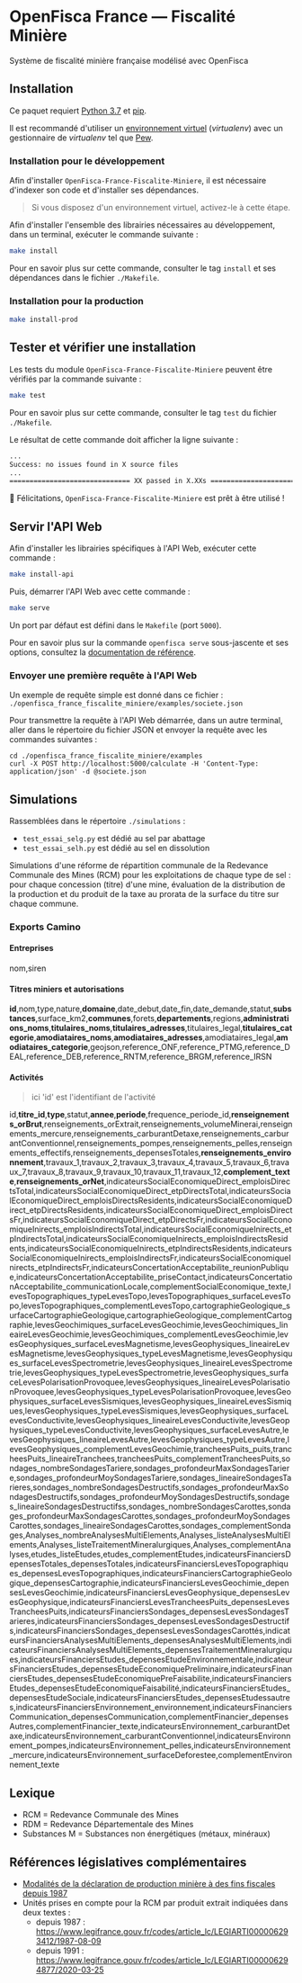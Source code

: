 # OpenFisca France — Fiscalité Minière

Système de fiscalité minière française modélisé avec OpenFisca

## Installation

Ce paquet requiert [Python 3.7](https://www.python.org/downloads/release/python-370/) et [pip](https://pip.pypa.io/en/stable/installing/).

Il est recommandé d'utiliser un [environnement virtuel](https://virtualenv.pypa.io/en/stable/) (_virtualenv_) avec un gestionnaire de _virtualenv_ tel que [Pew](https://github.com/berdario/pew).

### Installation pour le développement

Afin d'installer `OpenFisca-France-Fiscalite-Miniere`, il est nécessaire d'indexer son code et d'installer ses dépendances.

> Si vous disposez d'un environnement virtuel, activez-le à cette étape.

Afin d'installer l'ensemble des librairies nécessaires au développement, dans un terminal, exécuter le commande suivante :

```sh
make install
```

Pour en savoir plus sur cette commande, consulter le tag `install` et ses dépendances dans le fichier `./Makefile`.

### Installation pour la production

```sh
make install-prod
```

## Tester et vérifier une installation

Les tests du module `OpenFisca-France-Fiscalite-Miniere` peuvent être vérifiés par la commande suivante :

```sh
make test
```

Pour en savoir plus sur cette commande, consulter le tag `test` du fichier `./Makefile`.

Le résultat de cette commande doit afficher la ligne suivante :

```sh
...
Success: no issues found in X source files
...
============================== XX passed in X.XXs ==============================
```

🎉 Félicitations, `OpenFisca-France-Fiscalite-Miniere` est prêt à être utilisé !

## Servir l'API Web

Afin d'installer les librairies spécifiques à l'API Web, exécuter cette commande :

```sh
make install-api
```

Puis, démarrer l'API Web avec cette commande :

```sh
make serve
```

Un port par défaut est défini dans le `Makefile` (port `5000`).

Pour en savoir plus sur la commande `openfisca serve` sous-jascente et ses options, consultez la [documentation de référence](https://openfisca.org/doc/openfisca-python-api/openfisca_serve.html).

### Envoyer une première requête à l'API Web

Un exemple de requête simple est donné dans ce fichier :
`./openfisca_france_fiscalite_miniere/examples/societe.json`

Pour transmettre la requête à l'API Web démarrée, dans un autre terminal, aller dans le répertoire du fichier JSON et envoyer la requête avec les commandes suivantes :

```
cd ./openfisca_france_fiscalite_miniere/examples
curl -X POST http://localhost:5000/calculate -H 'Content-Type: application/json' -d @societe.json
```

## Simulations

Rassemblées dans le répertoire `./simulations` :

* `test_essai_selg.py` est dédié au sel par abattage
* `test_essai_selh.py` est dédié au sel en dissolution

Simulations d'une réforme de répartition communale de la Redevance Communale
des Mines (RCM) pour les exploitations de chaque type de sel :
pour chaque concession (titre) d'une mine, évaluation de la distribution
de la production et du produit de la taxe au prorata de la surface du titre
sur chaque commune.

### Exports Camino

#### Entreprises

nom,siren

#### Titres miniers et autorisations

**id**,nom,type,nature,**domaine**,date_debut,date_fin,date_demande,statut,**substances**,surface_km2,**communes**,forets,**departements**,regions,**administrations_noms**,**titulaires_noms**,**titulaires_adresses**,titulaires_legal,**titulaires_categorie**,**amodiataires_noms**,**amodiataires_adresses**,amodiataires_legal,**amodiataires_categorie**,geojson,reference_ONF,reference_PTMG,reference_DEAL,reference_DEB,reference_RNTM,reference_BRGM,reference_IRSN

#### Activités

> ici 'id' est l'identifiant de l'activité

id,**titre_id**,**type**,statut,**annee**,**periode**,frequence_periode_id,**renseignements_orBrut**,renseignements_orExtrait,renseignements_volumeMinerai,renseignements_mercure,renseignements_carburantDetaxe,renseignements_carburantConventionnel,renseignements_pompes,renseignements_pelles,renseignements_effectifs,renseignements_depensesTotales,**renseignements_environnement**,travaux_1,travaux_2,travaux_3,travaux_4,travaux_5,travaux_6,travaux_7,travaux_8,travaux_9,travaux_10,travaux_11,travaux_12,**complement_texte**,**renseignements_orNet**,indicateursSocialEconomiqueDirect_emploisDirectsTotal,indicateursSocialEconomiqueDirect_etpDirectsTotal,indicateursSocialEconomiqueDirect_emploisDirectsResidents,indicateursSocialEconomiqueDirect_etpDirectsResidents,indicateursSocialEconomiqueDirect_emploisDirectsFr,indicateursSocialEconomiqueDirect_etpDirectsFr,indicateursSocialEconomiqueInirects_emploisIndirectsTotal,indicateursSocialEconomiqueInirects_etpIndirectsTotal,indicateursSocialEconomiqueInirects_emploisIndirectsResidents,indicateursSocialEconomiqueInirects_etpIndirectsResidents,indicateursSocialEconomiqueInirects_emploisIndirectsFr,indicateursSocialEconomiqueInirects_etpIndirectsFr,indicateursConcertationAcceptabilite_reunionPublique,indicateursConcertationAcceptabilite_priseContact,indicateursConcertationAcceptabilite_communicationLocale,complementSocialEconomique_texte,levesTopographiques_typeLevesTopo,levesTopographiques_surfaceLevesTopo,levesTopographiques_complementLevesTopo,cartographieGeologique_surfaceCartographieGeologique,cartographieGeologique_complementCartographie,levesGeochimiques_surfaceLevesGeochimie,levesGeochimiques_lineaireLevesGeochimie,levesGeochimiques_complementLevesGeochimie,levesGeophysiques_surfaceLevesMagnetisme,levesGeophysiques_lineaireLevesMagnetisme,levesGeophysiques_typeLevesMagnetisme,levesGeophysiques_surfaceLevesSpectrometrie,levesGeophysiques_lineaireLevesSpectrometrie,levesGeophysiques_typeLevesSpectrometrie,levesGeophysiques_surfaceLevesPolarisationProvoquee,levesGeophysiques_lineaireLevesPolarisationProvoquee,levesGeophysiques_typeLevesPolarisationProvoquee,levesGeophysiques_surfaceLevesSismiques,levesGeophysiques_lineaireLevesSismiques,levesGeophysiques_typeLevesSismiques,levesGeophysiques_surfaceLevesConductivite,levesGeophysiques_lineaireLevesConductivite,levesGeophysiques_typeLevesConductivite,levesGeophysiques_surfaceLevesAutre,levesGeophysiques_lineaireLevesAutre,levesGeophysiques_typeLevesAutre,levesGeophysiques_complementLevesGeochimie,trancheesPuits_puits,trancheesPuits_lineaireTranchees,trancheesPuits_complementTrancheesPuits,sondages_nombreSondagesTariere,sondages_profondeurMaxSondagesTariere,sondages_profondeurMoySondagesTariere,sondages_lineaireSondagesTarieres,sondages_nombreSondagesDestructifs,sondages_profondeurMaxSondagesDestructifs,sondages_profondeurMoySondagesDestructifs,sondages_lineaireSondagesDestructifss,sondages_nombreSondagesCarottes,sondages_profondeurMaxSondagesCarottes,sondages_profondeurMoySondagesCarottes,sondages_lineaireSondagesCarottes,sondages_complementSondages,Analyses_nombreAnalysesMultiElements,Analyses_listeAnalysesMultiElements,Analyses_listeTraitementMineralurgiques,Analyses_complementAnalyses,etudes_listeEtudes,etudes_complementEtudes,indicateursFinanciersDepensesTotales_depensesTotales,indicateursFinanciersLevesTopographiques_depensesLevesTopographiques,indicateursFinanciersCartographieGeologique_depensesCartographie,indicateursFinanciersLevesGeochimie_depensesLevesGeochimie,indicateursFinanciersLevesGeophysique_depensesLevesGeophysique,indicateursFinanciersLevesTrancheesPuits_depensesLevesTrancheesPuits,indicateursFinanciersSondages_depensesLevesSondagesTarieres,indicateursFinanciersSondages_depensesLevesSondagesDestructifs,indicateursFinanciersSondages_depensesLevesSondagesCarottés,indicateursFinanciersAnalysesMultiElements_depensesAnalysesMultiElements,indicateursFinanciersAnalysesMultiElements_depensesTraitementMineralurgiques,indicateursFinanciersEtudes_depensesEtudeEnvironnementale,indicateursFinanciersEtudes_depensesEtudeEconomiquePreliminaire,indicateursFinanciersEtudes_depensesEtudeEconomiquePreFaisabilite,indicateursFinanciersEtudes_depensesEtudeEconomiqueFaisabilité,indicateursFinanciersEtudes_depensesEtudeSociale,indicateursFinanciersEtudes_depensesEtudessautres,indicateursFinanciersEnvironnement_environnement,indicateursFinanciersCommunication_depensesCommunication,complementFinancier_depensesAutres,complementFinancier_texte,indicateursEnvironnement_carburantDetaxe,indicateursEnvironnement_carburantConventionnel,indicateursEnvironnement_pompes,indicateursEnvironnement_pelles,indicateursEnvironnement_mercure,indicateursEnvironnement_surfaceDeforestee,complementEnvironnement_texte


## Lexique

* RCM = Redevance Communale des Mines
* RDM = Redevance Départementale des Mines
* Substances M = Substances non énergétiques (métaux, minéraux)

## Références législatives complémentaires

* [Modalités de la déclaration de production minière à des fins fiscales depuis 1987](https://beta.legifrance.gouv.fr/codes/article_lc/LEGIARTI000006293414/1987-08-09)
* Unités prises en compte pour la RCM par produit extrait indiquées dans deux textes :
  - depuis 1987 : https://www.legifrance.gouv.fr/codes/article_lc/LEGIARTI000006293412/1987-08-09
  - depuis 1991 : https://www.legifrance.gouv.fr/codes/article_lc/LEGIARTI000006294877/2020-03-25
